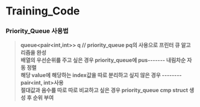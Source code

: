 # Training_Code
### Priority_Queue 사용법
>**queue<pair<int,int>> q // priority_queue<int> pq의 사용으로 프린터 큐 알고리즘을 완성**  
  **배열의 우선순위를 주고 싶은 경우 priority_queue에 pus------- 내림차순 자동 정렬**  
  **해당 value에 해당하는 index값을 따로 분리하고 싶지 않은 경우  -------- pair<int, int>사용**  
  **절대값과 음수를 따로 따로 비교하고 싶은 경우 priority_queue cmp struct 생성 후 순위 부여**  
  
  
